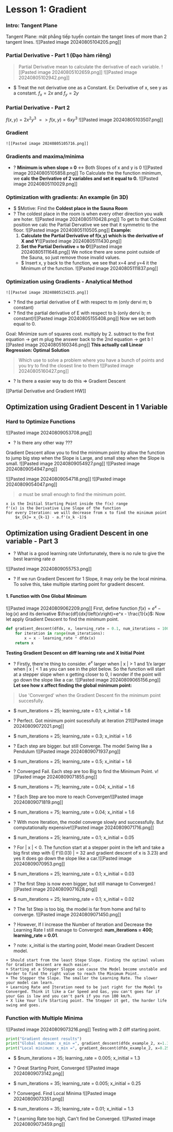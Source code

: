 # Lesson 1: Gradient

### Intro: Tangent Plane
Tangent Plane: mặt phẳng tiếp tuyến
	contain the tanget lines of more than 2 tangent lines.
	![[Pasted image 20240805104205.png]]
### Partial Derivative - Part 1 (Đạo hàm riêng)
> Partial Derivative mean to calculate the derivative of each variable.
	![[Pasted image 20240805102659.png]]
	![[Pasted image 20240805102942.png]]
+ $ Treat the not derivative one as a Constant. Ex: Derivative of x, see y as a constant. 
	$f_{x} = 2x$ and $f_{y} = 2y$

### Partial Derivative - Part 2
$f(x, y) = 2x^2y^3$
$=> f(x,y) = 6xy^3$
	![[Pasted image 20240805103507.png]]

### Gradient
	![[Pasted image 20240805105716.png]]
	
	
### Gradients and maxima/minima
+ ? **Minimum is when slope = 0** <-> Both Slopes of x and y is  0
	![[Pasted image 20240805105858.png]]
To Calculate the the function minimum, we **calc the Derivative of 2 variables and set it equal to 0.**
	![[Pasted image 20240805110029.png]]

### Optimization with gradients: An example (in 3D)
+ $ $Motive: Find the **Coldest place in the Sauna Room**
+ ? The coldest place in the room is when every other direction you walk are hoter.
	![[Pasted image 20240805110428.png]]
	To get to that Coldest position we calc the Partial Dervative we see that it symmetric to the floor.
	![[Pasted image 20240805110505.png]]
	**Example:**
	1) **Calculate the Partial Derivative of f(x,y) which is the derivative of X and Y**![[Pasted image 20240805111430.png]]
	2) **Set the Partial Derivative = to 0**![[Pasted image 20240805111648.png]]
	We notice there are some point outside of the Sauna, so just remove those invalid values. 
	+ $ Insert x, y back to the function, we see that x=4 and y=4 it the Minimum of the function. ![[Pasted image 20240805111837.png]]

### Optimization using Gradients - Analytical Method
	![[Pasted image 20240805154215.png]]
+ ? find the partial derivative of E with respect to m (only dervi m; b constant)
+ ? find the partial derivative of E with respect to b (only dervi b; m constant)![[Pasted image 20240805155408.png]]
Now we set both equal to 0. 

Goal: Minimize sum of squares cost.
multiply by 2.
subtract to the first equation -> get m
plug the answer back to the 2nd equation -> get b 
![[Pasted image 20240805160346.png]]
**This actually call Linear Regression: Optimal Solution**
>Which use to solve a problem where you have a bunch of points and
   you try to find the closest line to them
![[Pasted image 20240805160427.png]]
+ ? Is there a easier way to do this => Gradient Descent 

[[Partial Derivative and Gradient HW]]

## Optimization using Gradient Descent in 1 Variable
### Hard to Optimize Functions
![[Pasted image 20240809053708.png]]
+ ? Is there any other way ???

Gradient Descent allow you to find the minimum point by allow the function to jump big step when the Slope is Large, and small step when the Slope is small.
![[Pasted image 20240809054927.png]]
![[Pasted image 20240809054947.png]]

![[Pasted image 20240809054718.png]]
![[Pasted image 20240809054047.png]]
> $\alpha$ must be small enough to find the minimum point. 
```ad-summary
x is the Initial Starting Point inside the f(x) range
f'(x) is the Derivative Line Slope of the function
For every Iteration: we will decrease from x to find the minimum point
	$x_{k}= x_{k-1} - a.f'(x_k -1)$  
```


## Optimization using Gradient Descent in one variable - Part 3

+ ? What is a good learning rate
	Unfortunately, there is no rule to give the best learning rate $\alpha$

![[Pasted image 20240809055753.png]]
+ ? If we run Gradient Descent for 1 Slope, it may only be the local minima. To solve this, take multiple starting point for gradient descent.

#### 1. Function with One Global Minimum
![[Pasted image 20240809062209.png]]
First, define function $f\left(x\right)=e^x - \log(x)$ and its derivative $\frac{df}{dx}\left(x\right)=e^x - \frac{1}{x}$: Now let apply Gradient Descent to find the minimum point.
```python
def gradient_descent(dfdx, x, learning_rate = 0.1, num_iterations = 100):
    for iteration in range(num_iterations):
        x = x - learning_rate * dfdx(x)
    return x
```
**Testing Gradient Descent on diff learning rate and X Initial Point**
+ ? Firstly, there're thing to consider. $e^x$ larger when | x | > 1 and 1/x larger when | x | < 1 as you can see in the plot below. So the function will start at a stepper slope when x getting closer to 0, I wonder if the point will go down the slope like a car.
![[Pasted image 20240809065156.png]]
**Let see how x affect finding the global minimum point:**
>Use 'Converged' when the Gradient Descent fin the minimum point succesfully.
+ $ num_iterations = 25; learning_rate = 0.1; x_initial = 1.6
+ ? Perfect. Got minimum point sucessfully at iteration 21![[Pasted image 20240809072021.png]]

+ $ num_iterations = 25; learning_rate = 0.3; x_initial = 1.6
+ ? Each step are bigger. but still Converge. The model Swing like a Pendulum ![[Pasted image 20240809071937.png]]

+ $ num_iterations = 25; learning_rate = 0.5; x_initial = 1.6
+ ? Converged Fail. Each step are too Big to find the Minimum Point. v![[Pasted image 20240809071855.png]]

+ $ num_iterations = 75; learning_rate = 0.04; x_initial = 1.6
+ ? Each Step are too more to reach Convergen![[Pasted image 20240809071819.png]]

+ $ num_iterations = 75; learning_rate = 0.04; x_initial = 1.6
+ ? With more Iteration, the model converge slowly and successfully. But computationally expensive![[Pasted image 20240809071716.png]]

+ $ num_iterations = 25; learning_rate = 0.1; x_initial = 0.05
+ ? For | x | < 0. The function start at a stepper point in the left and take a big first step with (| f'(0.03) | = 32 and gradient descent of x is 3.23) and yes it does go down the slope like a car.![[Pasted image 20240809070953.png]]

+ $ num_iterations = 25; learning_rate = 0.1; x_initial = 0.03
+ ? The first Step is now even bigger, but still manage to Converged.![[Pasted image 20240809071628.png]]
+ $ num_iterations = 25; learning_rate = 0.1; x_initial = 0.02
+ ? The 1st Step is too big, the model is far from home and fail to converge. ![[Pasted image 20240809071450.png]]
+ ? However, If I increase the Number of Iteration and Decrease the Learning Rate I still manage to Converged: **num_iterations = 400; learning_rate = 0.01**. 


+ ? note: x_initial is the starting point, Model mean Gradient Descent model. 
```ad-summary
+ Should start from the least Stepe Slope. Finding the optimal values for Gradient Descent are much easier.  
+ Starting at a Stepper Sloppe can cause the Model become unstable and harder to find the right value to reach the Minimum Point. 
+ The Stepper the Slope. The smaller the Learning Rate. The slower your model can learn.
+ Learning Rate and Iteration need to be just right for the Model to Converged. Think it like a Car Speed and Gas, you can't goes far if your Gas is low and you can't park if you run 100 km/h.
+ X like Your life Starting point. The Stepper it get, the harder life swing and goes. 
```


### Function with Multiple Minima
![[Pasted image 20240809073216.png]]
Testing with 2 diff starting point.
```python
print("Gradient descent results")
print("Global minimum: x_min =", gradient_descent(dfdx_example_2, x=1.3, learning_rate=0.005, num_iterations=35)) 
print("Local minimum: x_min =", gradient_descent(dfdx_example_2, x=0.25, learning_rate=0.005, num_iterations=35)) 
```

+ $ $num_iterations = 35; learning_rate = 0.005; x_initial = 1.3
+ ? Great Starting Point, Converged ![[Pasted image 20240809073142.png]]

+ $ num_iterations = 35; learning_rate = 0.005; x_initial = 0.25
+ ?  Converged. Find Local Minima ![[Pasted image 20240809073351.png]]

+ $ num_iterations = 35; learning_rate = 0.01; x_initial = 1.3
+ ? Learning Rate too high, Can't find be Converged. ![[Pasted image 20240809073459.png]]
